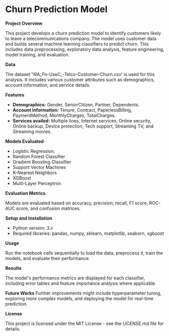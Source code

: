# Churn Prediction Model

**Project Overview**

This project develops a churn prediction model to identify customers likely to leave a telecommunications company. The model uses customer data and builds several machine learning classifiers to predict churn. This includes data preprocessing, exploratory data analysis, feature engineering, model training, and evaluation.

**Data**

The dataset 'WA_Fn-UseC_-Telco-Customer-Churn.csv' is used for this analysis. It 
includes various customer attributes such as demographics, account information, and service details.

**Features**

* **Demographics:** Gender, SeniorCitizen, Partner, Dependents.
* **Account information:** Tenure, Contract, PaperlessBilling, PaymentMethod, MonthlyCharges, TotalCharges.
* **Services availed:** Multiple lines, Internet services, Online security, Online backup, Device protection, Tech support, Streaming TV, and Streaming movies.

**Models Evaluated**

* Logistic Regression. 
* Random Forest Classifier
* Gradient Boosting Classifier
* Support Vector Machines
* K-Nearest Neighbors
* XGBoost
* Multi-Layer Perceptron

**Evaluation Metrics**

Models are evaluated based on accuracy, precision, recall, F1 score, ROC-AUC score, and confusion matrices.

**Setup and Installation**

* Python version: 3.x
* Required libraries: pandas, numpy, sklearn, matplotlib, seaborn, xgboost

**Usage**

Run the notebook cells sequentially to load the data, preprocess it, train the models, and evaluate their performance.

**Results**

The model's performance metrics are displayed for each classifier, including error tables and feature importance analysis where applicable.

**Future Works**
Further improvements might include hyperparameter tuning, exploring more complex models, and deploying the model for real-time prediction.

**License**

This project is licensed under the MIT License - see the LICENSE.md file for details.
